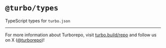 # `@turbo/types`

TypeScript types for `turbo.json`

---

For more information about Turborepo, visit [turbo.build/repo](https://turbo.build/repo) and follow us on X ([@turborepo](https://x.com/turborepo))!

